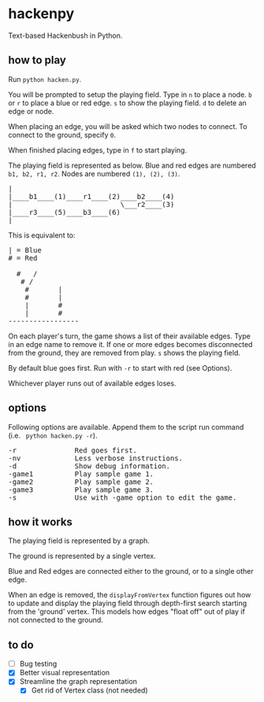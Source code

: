 hackenpy
========

Text-based Hackenbush in Python.

how to play
-----------

Run ```python hacken.py```. 

You will be prompted to setup the playing field. Type in ```n``` to place a node. ```b``` or ```r``` to place a blue or red edge. ```s``` to show the playing field. ```d``` to delete an edge or node.

When placing an edge, you will be asked which two nodes to connect. To connect to the ground, specify ```0```.

When finished placing edges, type in ```f``` to start playing. 

The playing field is represented as below. Blue and red edges are numbered ```b1, b2, r1, r2```. Nodes are numbered ```(1), (2), (3)```.
<pre>
|
|____b1____(1)____r1____(2)____b2____(4)
|                          \___r2____(3)
|____r3____(5)____b3____(6)
|
</pre>

This is equivalent to:
<pre>
| = Blue
# = Red

  #   /
   # /		
	#		|
	#		|
	|		#
	|		#
-----------------
</pre>

On each player's turn, the game shows a list of their available edges. Type in an edge name to remove it. If one or more edges becomes disconnected from the ground, they are removed from play. ```s``` shows the playing field.

By default blue goes first. Run with ```-r``` to start with red (see Options).

Whichever player runs out of available edges loses.

options
-------

Following options are available. Append them to the script run command (i.e. ``` python hacken.py -r```). 

<pre>
-r				Red goes first.
-nv				Less verbose instructions.
-d				Show debug information.
-game1			Play sample game 1.
-game2			Play sample game 2.
-game3			Play sample game 3.
-s				Use with -game option to edit the game.
</pre>

how it works
------------

The playing field is represented by a graph.

The ground is represented by a single vertex. 

Blue and Red edges are connected either to the ground, or to a single other edge.

When an edge is removed, the ```displayFromVertex``` function figures out how to update and display the playing field through depth-first search starting from the 'ground' vertex. This models how edges "float off" out of play if not connected to the ground.

to do
-----

- [ ] Bug testing
- [x] Better visual representation
- [x] Streamline the graph representation
    - [x] Get rid of Vertex class (not needed)